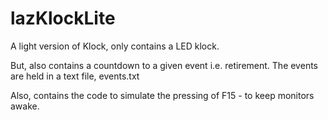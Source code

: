 # lazKlockLite

A light version of Klock, only contains a LED klock.

But, also contains a countdown to a given event i.e. retirement.
The events are held in a text file, events.txt

Also, contains the code to simulate the pressing of F15 - to keep monitors awake.
